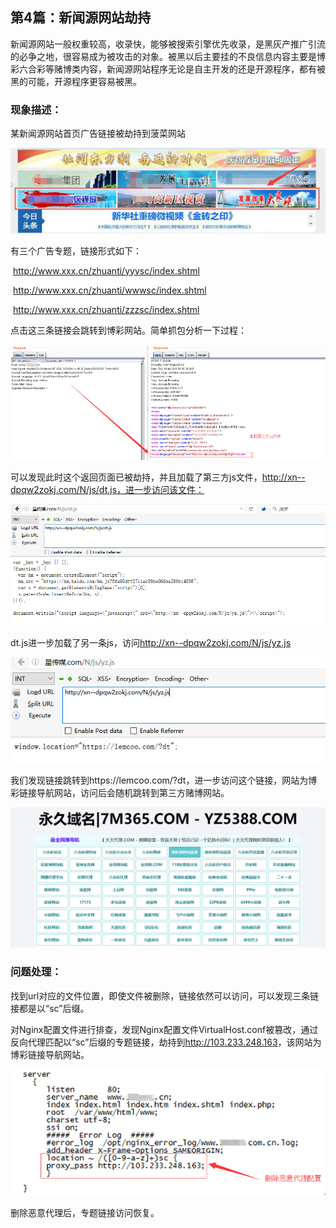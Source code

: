 ## 第4篇：新闻源网站劫持

新闻源网站一般权重较高，收录快，能够被搜索引擎优先收录，是黑灰产推广引流的必争之地，很容易成为被攻击的对象。被黑以后主要挂的不良信息内容主要是博彩六合彩等赌博类内容，新闻源网站程序无论是自主开发的还是开源程序，都有被黑的可能，开源程序更容易被黑。

### 现象描述：

某新闻源网站首页广告链接被劫持到菠菜网站

![](images/4-1.png)

有三个广告专题，链接形式如下：

​	http://www.xxx.cn/zhuanti/yyysc/index.shtml

​	http://www.xxx.cn/zhuanti/wwwsc/index.shtml

​	http://www.xxx.cn/zhuanti/zzzsc/index.shtml

点击这三条链接会跳转到博彩网站。简单抓包分析一下过程：

![](images/4-2.png)

可以发现此时这个返回页面已被劫持，并且加载了第三方js文件，http://xn--dpqw2zokj.com/N/js/dt.js，进一步访问该文件：

![](images/4-3.png)

dt.js进一步加载了另一条js，访问<http://xn--dpqw2zokj.com/N/js/yz.js>

![](images/4-4.png)

我们发现链接跳转到https://lemcoo.com/?dt，进一步访问这个链接，网站为博彩链接导航网站，访问后会随机跳转到第三方赌博网站。

![](images/4-5.png)

### 问题处理：

找到url对应的文件位置，即使文件被删除，链接依然可以访问，可以发现三条链接都是以“sc”后缀。

对Nginx配置文件进行排查，发现Nginx配置文件VirtualHost.conf被篡改，通过反向代理匹配以“sc”后缀的专题链接，劫持到<http://103.233.248.163>，该网站为博彩链接导航网站。

![](images/4-6.png)

删除恶意代理后，专题链接访问恢复。